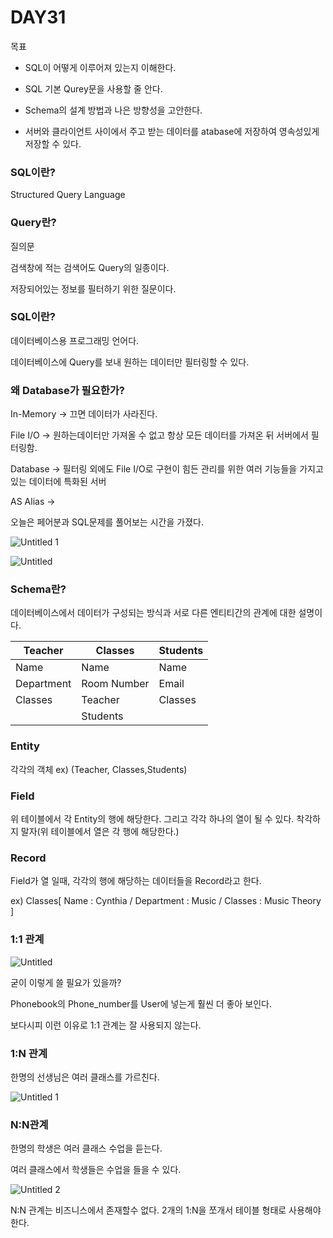 # DAY31 

목표

- SQL이 어떻게 이루어져 있는지 이해한다.

- SQL 기본 Qurey문을 사용할 줄 안다.

- Schema의 설계 방법과 나은 방향성을 고안한다.

- 서버와 클라이언트 사이에서 주고 받는 데이터를 atabase에 저장하여 영속성있게 저장할 수 있다.

### SQL이란?

Structured Query Language

### Query란?

질의문

검색창에 적는 검색어도 Query의 일종이다.

저장되어있는 정보를 필터하기 위한 질문이다.

### SQL이란?

데이터베이스용 프로그래밍 언어다.

데이터베이스에 Query를 보내 원하는 데이터만 필터링할 수 있다.

### 왜 Database가 필요한가?

In-Memory → 끄면 데이터가 사라진다.

File I/O → 원하는데이터만 가져올 수 없고 항상 모든 데이터를 가져온 뒤 서버에서 필터링함.

Database → 필터링 외에도 File I/O로 구현이 힘든 관리를 위한 여러 기능들을 가지고 있는 데이터에 특화된 서버

AS Alias -> 

오늘은 페어분과 SQL문제를 풀어보는 시간을 가졌다.

![Untitled 1](https://user-images.githubusercontent.com/70310271/172912744-180bb6f3-07d2-4e9f-9e45-a8992661b14c.png)

![Untitled](https://user-images.githubusercontent.com/70310271/172912742-145ca2fc-86fe-43bb-9319-6d6d1e02b723.png)


### Schema란?

데이터베이스에서 데이터가 구성되는 방식과 서로 다른 엔티티간의 관계에 대한 설명이다.

| Teacher | Classes | Students |
| --- | --- | --- |
| Name | Name | Name |
| Department | Room Number | Email |
| Classes | Teacher | Classes |
|   | Students |  |

### Entity
각각의 객체
ex) (Teacher, Classes,Students)

### Field
위 테이블에서 각 Entity의 행에 해당한다.
그리고 각각 하나의 열이 될 수 있다.
착각하지 말자(위 테이블에서 열은 각 행에 해당한다.)

### Record
Field가 열 일때, 각각의 행에 해당하는 데이터들을 Record라고 한다.

ex) Classes[ Name : Cynthia / Department : Music / Classes : Music Theory ]

### 1:1 관계

![Untitled](https://user-images.githubusercontent.com/70310271/173101447-6239a3b4-cb18-4295-a243-8d892694914f.png)


굳이 이렇게 쓸 필요가 있을까?

Phonebook의 Phone_number를 User에 넣는게 훨씬 더 좋아 보인다.

보다시피 이런 이유로 1:1 관계는 잘 사용되지 않는다.

### 1:N 관계

한명의 선생님은 여러 클래스를 가르친다.

![Untitled 1](https://user-images.githubusercontent.com/70310271/173101466-74577157-2a61-4111-b7c2-0662a92b6e7d.png)

### N:N관계

한명의 학생은 여러 클래스 수업을 듣는다.

여러 클래스에서 학생들은 수업을 들을 수 있다.

![Untitled 2](https://user-images.githubusercontent.com/70310271/173101484-ece65d5b-5592-413c-b624-be7d7a63c987.png)

N:N 관계는 비즈니스에서 존재할수 없다. 2개의 1:N을 쪼개서 테이블 형태로 사용해야한다.
